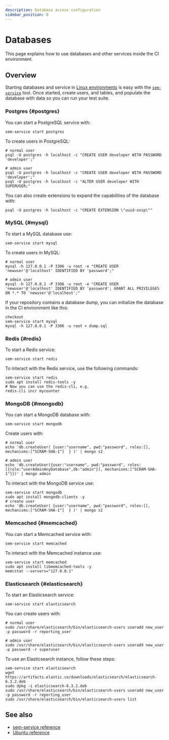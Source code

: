 ```yaml
---
description: Database access configuration
sidebar_position: 0
---
```


# Databases







This page explains how to use databases and other services inside the CI environment.

## Overview

Starting databases and service in [Linux environments](../../reference/os-ubuntu) is easy with the [`sem-service`](../../reference/toolbox#sem-service) tool. Once started, create users, and tables, and populate the database with data so you can run your test suite.

### Postgres {#postgres}

You can start a PostgreSQL service with:

```shell
sem-service start postgres
```

To create users in PostgreSQL:

```shell
# normal user
psql -U postgres -h localhost -c "CREATE USER developer WITH PASSWORD 'developer';"

# admin user
psql -U postgres -h localhost -c "CREATE USER developer WITH PASSWORD 'developer';"
psql -U postgres -h localhost -c "ALTER USER developer WITH SUPERUSER;"
```

You can also create extensions to expand the capabilities of the database with:

```shell
psql -U postgres -h localhost -c "CREATE EXTENSION \"uuid-ossp\""
```

### MySQL {#mysql}

To start a MySQL database use:

```shell
sem-service start mysql
```

To create users in MySQL:

```shell
# normal user
mysql -h 127.0.0.1 -P 3306 -u root -e "CREATE USER 'newuser'@'localhost' IDENTIFIED BY 'password';"

# admin user
mysql -h 127.0.0.1 -P 3306 -u root -e "CREATE USER 'newuser'@'localhost' IDENTIFIED BY 'password'; GRANT ALL PRIVILEGES ON *.* TO 'newuser'@'localhost';"
```

If your repository contains a database dump, you can initialize the database in the CI environment like this:

```shell
checkout
sem-service start mysql
mysql -h 127.0.0.1 -P 3306 -u root < dump.sql
```

### Redis {#redis}

To start a Redis service:

```shell
sem-service start redis
```

To interact with the Redis service, use the following commands:

```shell
sem-service start redis
sudo apt install redis-tools -y
# Now you can use the redis-cli, e.g.
redis-cli incr mycounter
```

### MongoDB {#mongodb}

You can start a MongoDB database with:

```shell
sem-service start mongodb
```

Create users with:

```shell
# normal user
echo 'db.createUser( {user:"username", pwd:"password", roles:[], mechanisms:["SCRAM-SHA-1"]  } )' | mongo s2

# admin user
echo 'db.createUser({user:"username", pwd:"password", roles:[{role:"userAdminAnyDatabase",db:"admin"}], mechanisms:["SCRAM-SHA-1"]})' | mongo admin
```

To interact with the MongoDB service use:

```shell
sem-service start mongodb
sudo apt install mongodb-clients -y
# create user
echo 'db.createUser( {user:"username", pwd:"password", roles:[], mechanisms:["SCRAM-SHA-1"]  } )' | mongo s2
```

### Memcached {#memcached}

You can start a Memcached service with:

```shell
sem-service start memcached
```

To interact with the Memcached instance use:

```shell
sem-service start memcached
sudo apt install libmemcached-tools -y
memcstat --servers="127.0.0.1"
```

### Elasticsearch {#elasticsearch}

To start an Elasticsearch service:

```shell
sem-service start elasticsearch
```

You can create users with:

```shell
# normal user
sudo /usr/share/elasticsearch/bin/elasticsearch-users useradd new_user -p password -r reporting_user

# admin user
sudo /usr/share/elasticsearch/bin/elasticsearch-users useradd new_user -p password -r superuser
```

To use an Elasticsearch instance, follow these steps:

```shell
sem-service start elasticsearch
wget https://artifacts.elastic.co/downloads/elasticsearch/elasticsearch-6.3.2.deb
sudo dpkg -i elasticsearch-6.3.2.deb
sudo /usr/share/elasticsearch/bin/elasticsearch-users useradd new_user -p password -r reporting_user
sudo /usr/share/elasticsearch/bin/elasticsearch-users list
```

## See also

- [sem-service reference](../../reference/toolbox#sem-service)
- [Ubuntu reference](../../reference/os-ubuntu)
